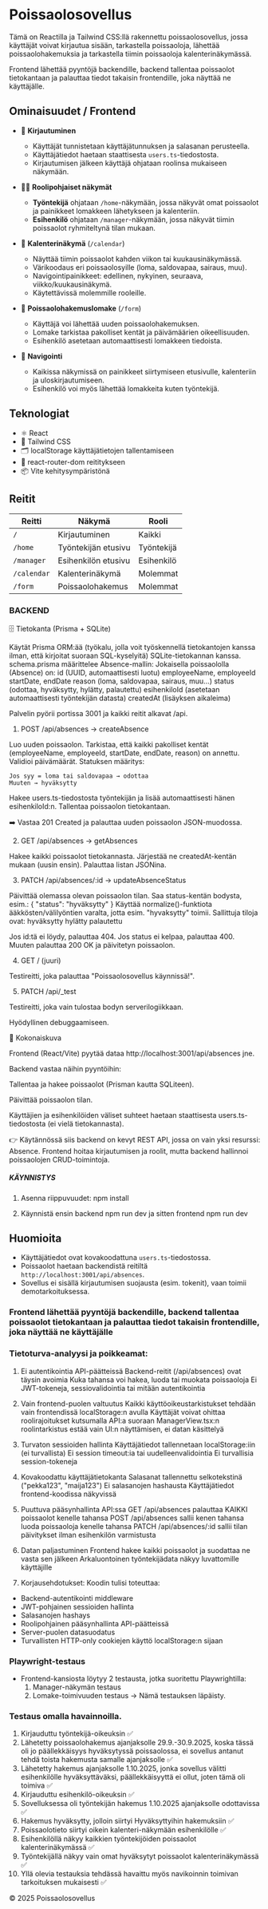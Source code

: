
# Poissaolosovellus

Tämä on Reactilla ja Tailwind CSS:llä rakennettu poissaolosovellus, jossa käyttäjät voivat kirjautua sisään, tarkastella poissaoloja, lähettää poissaolohakemuksia ja tarkastella tiimin poissaoloja kalenterinäkymässä.

Frontend lähettää pyyntöjä backendille, backend tallentaa poissaolot tietokantaan ja palauttaa tiedot takaisin frontendille, joka näyttää ne käyttäjälle.

## Ominaisuudet / Frontend

- 🔐 **Kirjautuminen**
  - Käyttäjät tunnistetaan käyttäjätunnuksen ja salasanan perusteella.
  - Käyttäjätiedot haetaan staattisesta `users.ts`-tiedostosta.
  - Kirjautumisen jälkeen käyttäjä ohjataan roolinsa mukaiseen näkymään.

- 🧑‍💼 **Roolipohjaiset näkymät**
  - **Työntekijä** ohjataan `/home`-näkymään, jossa näkyvät omat poissaolot ja painikkeet lomakkeen lähetykseen ja kalenteriin.
  - **Esihenkilö** ohjataan `/manager`-näkymään, jossa näkyvät tiimin poissaolot ryhmiteltynä tilan mukaan.

- 📅 **Kalenterinäkymä** (`/calendar`)
  - Näyttää tiimin poissaolot kahden viikon tai kuukausinäkymässä.
  - Värikoodaus eri poissaolosyille (loma, saldovapaa, sairaus, muu).
  - Navigointipainikkeet: edellinen, nykyinen, seuraava, viikko/kuukausinäkymä.
  - Käytettävissä molemmille rooleille.

- 📝 **Poissaolohakemuslomake** (`/form`)
  - Käyttäjä voi lähettää uuden poissaolohakemuksen.
  - Lomake tarkistaa pakolliset kentät ja päivämäärien oikeellisuuden.
  - Esihenkilö asetetaan automaattisesti lomakkeen tiedoista.

- 🔄 **Navigointi**
  - Kaikissa näkymissä on painikkeet siirtymiseen etusivulle, kalenteriin ja uloskirjautumiseen.
  - Esihenkilö voi myös lähettää lomakkeita kuten työntekijä.

## Teknologiat

- ⚛️ React
- 💨 Tailwind CSS
- 🗂️ localStorage käyttäjätietojen tallentamiseen
- 🧭 react-router-dom reititykseen
- 📦 Vite kehitysympäristönä

## Reitit

| Reitti       | Näkymä               | Rooli         |
|--------------|----------------------|---------------|
| `/`          | Kirjautuminen        | Kaikki        |
| `/home`      | Työntekijän etusivu  | Työntekijä    |
| `/manager`   | Esihenkilön etusivu  | Esihenkilö    |
| `/calendar`  | Kalenterinäkymä      | Molemmat      |
| `/form`      | Poissaolohakemus     | Molemmat      |



### BACKEND

🗄️ Tietokanta (Prisma + SQLite)

Käytät Prisma ORM:ää (työkalu, jolla voit työskennellä tietokantojen kanssa ilman, että kirjoitat suoraan SQL-kyselyitä) SQLite-tietokannan kanssa.
schema.prisma määrittelee Absence-mallin:
Jokaisella poissaololla (Absence) on:
    id (UUID, automaattisesti luotu)
    employeeName, employeeId
    startDate, endDate
    reason (loma, saldovapaa, sairaus, muu…)
    status (odottaa, hyväksytty, hylätty, palautettu)
    esihenkiloId (asetetaan automaattisesti työntekijän datasta)
    createdAt (lisäyksen aikaleima)



Palvelin pyörii portissa 3001 ja kaikki reitit alkavat /api.

1. POST /api/absences → createAbsence

Luo uuden poissaolon.
Tarkistaa, että kaikki pakolliset kentät (employeeName, employeeId, startDate, endDate, reason) on annettu.
Validioi päivämäärät.
Statuksen määritys:

    Jos syy = loma tai saldovapaa → odottaa
    Muuten → hyväksytty

Hakee users.ts-tiedostosta työntekijän ja lisää automaattisesti hänen esihenkiloId:n.
Tallentaa poissaolon tietokantaan.

➡️ Vastaa 201 Created ja palauttaa uuden poissaolon JSON-muodossa.

2. GET /api/absences → getAbsences

Hakee kaikki poissaolot tietokannasta.
Järjestää ne createdAt-kentän mukaan (uusin ensin).
Palauttaa listan JSONina.

3. PATCH /api/absences/:id → updateAbsenceStatus

Päivittää olemassa olevan poissaolon tilan.
Saa status-kentän bodysta, esim.:
{ "status": "hyväksytty" }
Käyttää normalize()-funktiota ääkkösten/välilyöntien varalta, jotta esim. "hyvaksytty" toimii.
Sallittuja tiloja ovat:
    hyväksytty
    hylätty
    palautettu

Jos id:tä ei löydy, palauttaa 404.
Jos status ei kelpaa, palauttaa 400.
Muuten palauttaa 200 OK ja päivitetyn poissaolon.

4. GET / (juuri)

Testireitti, joka palauttaa "Poissaolosovellus käynnissä!".

5. PATCH /api/_test

Testireitti, joka vain tulostaa bodyn serverilogiikkaan.

Hyödyllinen debuggaamiseen.

🧭 Kokonaiskuva

Frontend (React/Vite) pyytää dataa http://localhost:3001/api/absences jne.

Backend vastaa näihin pyyntöihin:

Tallentaa ja hakee poissaolot (Prisman kautta SQLiteen).

Päivittää poissaolon tilan.

Käyttäjien ja esihenkilöiden väliset suhteet haetaan staattisesta users.ts-tiedostosta (ei vielä tietokannasta).

👉 Käytännössä siis backend on kevyt REST API, jossa on vain yksi resurssi: Absence.
Frontend hoitaa kirjautumisen ja roolit, mutta backend hallinnoi poissaolojen CRUD-toimintoja.

##### KÄYNNISTYS

1. Asenna riippuvuudet: npm install

2. Käynnistä ensin backend npm run dev ja sitten frontend npm run dev
  

## Huomioita

- Käyttäjätiedot ovat kovakoodattuna `users.ts`-tiedostossa.
- Poissaolot haetaan backendistä reitiltä `http://localhost:3001/api/absences`.
- Sovellus ei sisällä kirjautumisen suojausta (esim. tokenit), vaan toimii demotarkoituksessa.

### Frontend lähettää pyyntöjä backendille, backend tallentaa poissaolot tietokantaan ja palauttaa tiedot takaisin frontendille, joka näyttää ne käyttäjälle

### Tietoturva-analyysi ja poikkeamat:

1. Ei autentikointia API-päätteissä
Backend-reitit (/api/absences) ovat täysin avoimia
Kuka tahansa voi hakea, luoda tai muokata poissaoloja
Ei JWT-tokeneja, sessiovalidointia tai mitään autentikointia

2. Vain frontend-puolen valtuutus
Kaikki käyttöoikeustarkistukset tehdään vain frontendissä localStorage:n avulla
Käyttäjät voivat ohittaa roolirajoitukset kutsumalla API:a suoraan
ManagerView.tsx:n roolintarkistus estää vain UI:n näyttämisen, ei datan käsittelyä

3. Turvaton sessioiden hallinta
Käyttäjätiedot tallennetaan localStorage:iin (ei turvallista)
Ei session timeout:ia tai uudelleenvalidointia
Ei turvallisia session-tokeneja

4. Kovakoodattu käyttäjätietokanta
Salasanat tallennettu selkotekstinä ("pekka123", "maija123")
Ei salasanojen hashausta
Käyttäjätiedot frontend-koodissa näkyvissä

5. Puuttuva pääsynhallinta API:ssa
GET /api/absences palauttaa KAIKKI poissaolot kenelle tahansa
POST /api/absences sallii kenen tahansa luoda poissaoloja kenelle tahansa
PATCH /api/absences/:id sallii tilan päivitykset ilman esihenkilön varmistusta

6. Datan paljastuminen
Frontend hakee kaikki poissaolot ja suodattaa ne vasta sen jälkeen
Arkaluontoinen työntekijädata näkyy luvattomille käyttäjille

7. Korjausehdotukset:
Koodin tulisi toteuttaa:
- Backend-autentikointi middleware
- JWT-pohjainen sessioiden hallinta
- Salasanojen hashays
- Roolipohjainen pääsynhallinta API-päätteissä
- Server-puolen datasuodatus
- Turvallisten HTTP-only cookiejen käyttö localStorage:n sijaan

### Playwright-testaus

- Frontend-kansiosta löytyy 2 testausta, jotka suoritettu Playwrightilla:
  1. Manager-näkymän testaus
  2. Lomake-toimivuuden testaus
  -> Nämä testauksen läpäisty.


### Testaus omalla havainnoilla.

1. Kirjauduttu työntekijä-oikeuksin ✅
2. Lähetetty poissaolohakemus ajanjaksolle 29.9.-30.9.2025,
koska tässä oli jo päällekkäisyys hyväksytyssä poissaolossa, 
ei sovellus antanut tehdä toista hakemusta samalle ajanjaksolle ✅
3. Lähetetty hakemus ajanjaksolle 1.10.2025, jonka sovellus välitti esihenkilölle hyväksyttäväksi,
päällekkäisyyttä ei ollut, joten tämä oli toimiva ✅
4. Kirjauduttu esihenkilö-oikeuksin ✅
5. Sovelluksessa oli työntekijän hakemus 1.10.2025 ajanjaksolle odottavissa ✅
6. Hakemus hyväksytty, jolloin siirtyi Hyväksyttyihin hakemuksiin ✅
7. Poissaolotieto siirtyi oikein kalenteri-näkymään esihenkilölle ✅
8. Esihenkilöllä näkyy kaikkien työntekijöiden poissaolot kalenterinäkymässä ✅
9. Työntekijällä näkyy vain omat hyväksytyt poissaolot kalenterinäkymässä ✅
10. Yllä olevia testauksia tehdässä havaittu myös navikoinnin toimivan tarkoituksen mukaisesti ✅




© 2025 Poissaolosovellus
